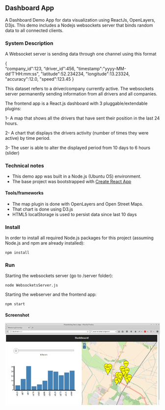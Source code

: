 ## Dashboard App
A Dashboard Demo App for data visualization using ReactJs, OpenLayers, D3js. This demo includes a Nodejs websockets server that binds random data to all connected clients.

### System Description
A Websocket server is sending data through one channel using this format

{  
   “company_id":123,
   “driver_id":456,
   "timestamp":"yyyy-MM-dd'T'HH:mm:ss",
   "latitude":52.234234,
   "longitude":13.23324,
   "accuracy":12.0,
   "speed":123.45
}

This dataset refers to a driver/company currently active. The websockets server permanently sending information from all drivers and all companies. 

The frontend app is a React.js dashboard with 3 pluggable/extendable plugins:

1- A map that shows all the drivers that have sent their position in the last 24 hours. 

2- A chart that displays the drivers activity (number of times they were active) by time period.

3- The user is able to alter the displayed period from 10 days to 6 hours (slider)



### Technical notes
- This demo app was built in a Node.js (Ubuntu OS) environment. 
- The base project was bootstrapped with [Create React App](https://github.com/facebookincubator/create-react-app)

#### Tools/frameworks
- The map plugin is done with OpenLayers and Open Street Maps.
- That chart is done using D3.js
- HTML5 localStorage is used to persist data since last 10 days



### Install

In order to install all required Node.js packages for this project (assuming Node.js and npm are already installed):
```
npm install
```

### Run 

Starting the websockets server (go to /server folder):
```
node WebsocketsServer.js

```
Starting the webserver and the frontend app:
```
npm start
```
#### Screenshot
![App screenshot](/screenshot.png?raw=true "app screenshot")
